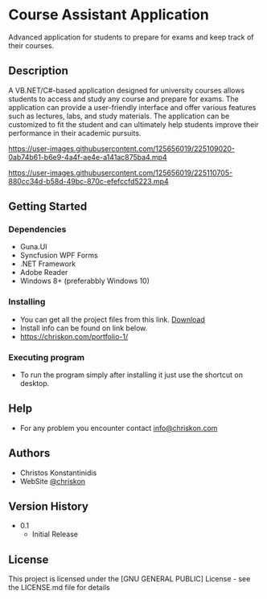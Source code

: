 # Course Assistant Application

Advanced application for students to prepare for exams and keep track of their courses.

## Description

A VB.NET/C#-based application designed for university courses allows students to access and study any course and prepare for exams. The application can provide a user-friendly interface and offer various features such as lectures, labs, and study materials. The application can be customized to fit the student and can ultimately help students improve their performance in their academic pursuits.



https://user-images.githubusercontent.com/125656019/225109020-0ab74b61-b6e9-4a4f-ae4e-a141ac875ba4.mp4 

https://user-images.githubusercontent.com/125656019/225110705-880cc34d-b58d-49bc-870c-efefccfd5223.mp4




## Getting Started


### Dependencies
* Guna.UI
* Syncfusion WPF Forms
* .NET Framework
* Adobe Reader
* Windows 8+ (preferabbly Windows 10)

### Installing

* You can get all the project files from this link. [Download](https://chriskon.com/portfolio-1/)
* Install info can be found on link below.
* https://chriskon.com/portfolio-1/

### Executing program

* To run the program simply after installing it just use the shortcut on desktop.


## Help

* For any problem you encounter contact  info@chriskon.com

## Authors


* Christos Konstantinidis
* WebSite  [@chriskon](https://chriskon.com/)

## Version History


* 0.1
    * Initial Release

## License

This project is licensed under the [GNU GENERAL PUBLIC] License - see the LICENSE.md file for details

